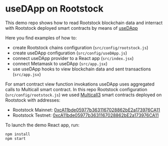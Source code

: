 # useDApp on Rootstock

This demo repo shows how to read Rootstock blockchain data and interract with Rootstock deployed smart contracts by means of [useDApp](https://usedapp.io/)

Here you find examples of how to:
- create Rootstock chains configuration (`src/config/rootstock.js`)
- create useDApp configuration (`src/config/useDApp.js`)
- connect useDApp provider to a React app (`src/index.jsx`)
- connect Metamask to useDApp (`src/app.jsx`)
- use useDApp hooks to view blockchain data and sent transactions (`src/app.jsx`)

For smart contract view function invokations useDApp uses aggregated calls to Multicall smart contract. In this repo Rootstock configuration (`src/config/rootstock.js`) we used [Multicall3](https://github.com/mds1/multicall) smart contracts deployed on Rootstock with addresses:
- Rootstock Mainnet: [0xcA11bde05977b3631167028862bE2a173976CA11](https://explorer.rsk.co/address/0xca11bde05977b3631167028862be2a173976ca11)
- Rootstock Testnet: [0xcA11bde05977b3631167028862bE2a173976CA11](https://explorer.testnet.rsk.co/address/0xca11bde05977b3631167028862be2a173976ca11)

To launch the demo React app, run:
```shell
npm install
npm start
```